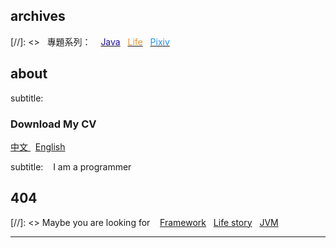 ## archives

[//]: <> <span class="mega-octicon octicon-calendar"></span>&nbsp;&nbsp;專題系列： &nbsp;&nbsp; <a href ="https://hauchenglee.github.io/java.html"><font color="#1A0DAB">Java</font></a>&nbsp;&nbsp; <a href ="https://hauchenglee.github.io/life.html"><font color="#EB9439">Life</font></a>&nbsp;&nbsp; <a href ="https://www.pixiv.net/" target="_blank"><font color="#1E90FF">Pixiv</font></a>

## about

subtitle: <h3>Download My CV</h3>
          <a role="button" class="btn btn-primary hvr-grow-shadow" href="/assets/files/CV_Hao_Chen_CH.pdf" target="_blanks">
              <span class="flag-icon flag-icon-cn"></span> 中文
          </a>
          &nbsp;
          <a role="button" class="btn btn-primary hvr-grow-shadow" href="/assets/files/CV_Hao_Chen_EN.pdf" target="_blanks">
              <span class="flag-icon flag-icon-gb"></span> English
          </a>

subtitle: <span class="mega-octicon octicon-person"></span>&nbsp;&nbsp; I am a programmer

## 404

[//]: <> Maybe you are looking for &nbsp;&nbsp; <a href ="https://hauchenglee.github.io/arch.html">Framework</a>&nbsp;&nbsp; <a href ="https://hauchenglee.github.io/life.html">Life story</a>&nbsp;&nbsp; <a href ="https://hauchenglee.github.io/jvm.html">JVM</a>

---